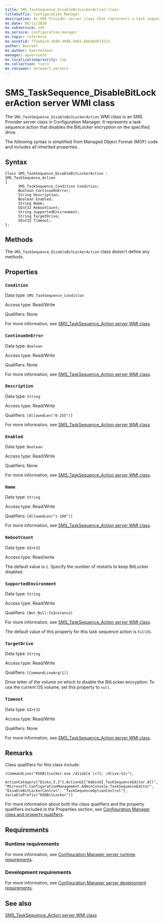 ```yaml
---
title: SMS_TaskSequence_DisableBitLockerAction class
titleSuffix: Configuration Manager
description: An SMS Provider server class that represents a task sequence action, which disables the BitLocker encryption on the specified drive.
ms.date: 08/11/2020
ms.subservice: sdk
ms.service: configuration-manager
ms.topic: reference
ms.assetid: f72e8ac9-1b99-408b-9462-bbbd6d673212
author: Banreet
ms.author: banreetkaur
manager: apoorvseth
ms.localizationpriority: low
ms.collection: tier3
ms.reviewer: mstewart,aaroncz 
---
```


# SMS_TaskSequence_DisableBitLockerAction server WMI class

The `SMS_TaskSequence_DisableBitLockerAction` WMI class is an SMS Provider server class in Configuration Manager. It represents a task sequence action that disables the BitLocker encryption on the specified drive.

The following syntax is simplified from Managed Object Format (MOF) code and includes all inherited properties.

## Syntax

```MOF
Class SMS_TaskSequence_DisableBitLockerAction : SMS_TaskSequence_Action
{
      SMS_TaskSequence_Condition Condition;
      Boolean ContinueOnError;
      String Description;
      Boolean Enabled;
      String Name;
      UInt32 RebootCount;
      String SupportedEnvironment;
      String TargetDrive;
      UInt32 Timeout;
};
```

## Methods

The `SMS_TaskSequence_DisableBitLockerAction` class doesn't define any methods.

## Properties

### `Condition`

Data type: `SMS_TaskSequence_Condition`

Access type: Read/Write

Qualifiers: None

For more information, see [SMS_TaskSequence_Action server WMI class](../../../develop/reference/osd/sms_tasksequence_action-server-wmi-class.md).

### `ContinueOnError`

Data type: `Boolean`

Access type: Read/Write

Qualifiers: None

For more information, see [SMS_TaskSequence_Action server WMI class](../../../develop/reference/osd/sms_tasksequence_action-server-wmi-class.md).

### `Description`

Data type: `String`

Access type: Read/Write

Qualifiers: `[AllowedLen("0-255")]`

For more information, see [SMS_TaskSequence_Action server WMI class](../../../develop/reference/osd/sms_tasksequence_action-server-wmi-class.md).

### `Enabled`

Data type: `Boolean`

Access type: Read/Write

Qualifiers: None

For more information, see [SMS_TaskSequence_Action server WMI class](../../../develop/reference/osd/sms_tasksequence_action-server-wmi-class.md).

### `Name`

Data type: `String`

Access type: Read/Write

Qualifiers: `[AllowedLen("1-100")]`

For more information, see [SMS_TaskSequence_Action server WMI class](../../../develop/reference/osd/sms_tasksequence_action-server-wmi-class.md).

### `RebootCount`

Data type: `UInt32`

Access type: Read/write

The default value is `1`. Specify the number of restarts to keep BitLocker disabled.

### `SupportedEnvironment`

Data type: `String`

Access type: Read/Write

Qualifiers: `[Not_Null:ToInstance]`

For more information, see [SMS_TaskSequence_Action server WMI class](../../../develop/reference/osd/sms_tasksequence_action-server-wmi-class.md).

The default value of this property for this task sequence action is `FullOS`.

### `TargetDrive`

Data type: `String`

Access type: Read/Write

Qualifiers: `[CommandLineArg(1)]`

Drive letter of the volume on which to disable the BitLocker encryption. To use the current OS volume, set this property to `null`.

### `Timeout`

Data type: `UInt32`

Access type: Read/Write

Qualifiers: None

For more information, see [SMS_TaskSequence_Action server WMI class](../../../develop/reference/osd/sms_tasksequence_action-server-wmi-class.md).

## Remarks

Class qualifiers for this class include:

```
[CommandLine("OSDBitLocker.exe /disable \<?1: /drive:%1>"),

ActionCategory{"Disks,5,3"},ActionUI{"AdminUI.TaskSequenceEditor.dll", "Microsoft.ConfigurationManagement.AdminConsole.TaskSequenceEditor", "DisableBitLockerControl", "TaskSequenceOptionControl"}, VariablePrefix("OSDBitLocker")]
```

For more information about both the class qualifiers and the property qualifiers included in the Properties section, see [Configuration Manager class and property qualifiers](../../../develop/reference/misc/class-and-property-qualifiers.md).

## Requirements

### Runtime requirements

For more information, see [Configuration Manager server runtime requirements](../../../develop/core/reqs/server-runtime-requirements.md).

### Development requirements

For more information, see [Configuration Manager server development requirements](../../../develop/core/reqs/server-development-requirements.md).

## See also

[SMS_TaskSequence_Action server WMI class](sms_tasksequence_action-server-wmi-class.md)
